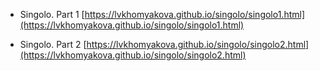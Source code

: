* Singolo. Part 1
[https://lvkhomyakova.github.io/singolo/singolo1.html](https://lvkhomyakova.github.io/singolo/singolo1.html)

* Singolo. Part 2
[https://lvkhomyakova.github.io/singolo/singolo2.html](https://lvkhomyakova.github.io/singolo/singolo2.html)

